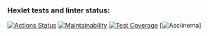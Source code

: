 ### Hexlet tests and linter status:
[![Actions Status](https://github.com/Dimarick56/python-project-49/actions/workflows/hexlet-check.yml/badge.svg)](https://github.com/Dimarick56/python-project-49/actions)
[![Maintainability](https://api.codeclimate.com/v1/badges/0baa56a2c9efaddbc243/maintainability)](https://codeclimate.com/github/Dimarick56/python-project-49/maintainability)
[![Test Coverage](https://api.codeclimate.com/v1/badges/0baa56a2c9efaddbc243/test_coverage)](https://codeclimate.com/github/Dimarick56/python-project-49/test_coverage)
[![Asciinema](https://asciinema.org/a/sbzTCX55JQ109AZbs185E7AMz)]
